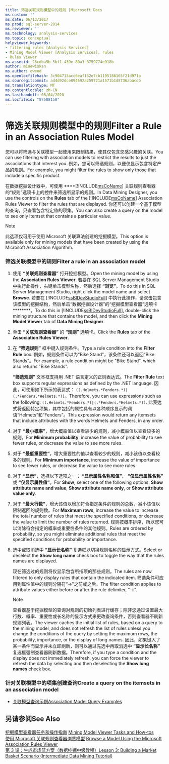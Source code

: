 ```yaml
---
title: 筛选关联规则模型中的规则 |Microsoft Docs
ms.custom: ''
ms.date: 06/13/2017
ms.prod: sql-server-2014
ms.reviewer: ''
ms.technology: analysis-services
ms.topic: conceptual
helpviewer_keywords:
- filtering rules [Analysis Services]
- Mining Model Viewer [Analysis Services], rules
- Rules Viewer
ms.assetid: 26cdba5b-5bf1-439e-80a3-8759774e918b
author: minewiskan
ms.author: owend
ms.openlocfilehash: 3c904713acc6eaf132e7cb1195186165f21d971a
ms.sourcegitcommit: ad4d92dce894592a259721a1571b1d8736abacdb
ms.translationtype: MT
ms.contentlocale: zh-CN
ms.lasthandoff: 08/04/2020
ms.locfileid: "87588150"
---
```

# <a name="filter-a-rule-in-an-association-rules-model"></a><span data-ttu-id="a47bc-102">筛选关联规则模型中的规则</span><span class="sxs-lookup"><span data-stu-id="a47bc-102">Filter a Rule in an Association Rules Model</span></span>
  <span data-ttu-id="a47bc-103">您可以将筛选与关联模型一起使用来限制结果，使其仅包含您感兴趣的关联。</span><span class="sxs-lookup"><span data-stu-id="a47bc-103">You can use filtering with association models to restrict the results to just the associations that interest you.</span></span> <span data-ttu-id="a47bc-104">例如，您可以筛选规则，以便仅显示包含特定产品的规则。</span><span class="sxs-lookup"><span data-stu-id="a47bc-104">For example, you might filter the rules to show only those that include a specific product.</span></span>  
  
 <span data-ttu-id="a47bc-105">在数据挖掘设计器中，可使用 \*\*\*\*[!INCLUDE[msCoName](../../includes/msconame-md.md)] 关联规则查看器的“规则”选项卡上的控件来筛选所显示的规则。</span><span class="sxs-lookup"><span data-stu-id="a47bc-105">In Data Mining Designer, you use the controls on the **Rules** tab of the [!INCLUDE[msCoName](../../includes/msconame-md.md)] Association Rules Viewer to filter the rules that are displayed.</span></span>  <span data-ttu-id="a47bc-106">你还可以创建一个基于模型的查询，只查看包含特定值的项集。</span><span class="sxs-lookup"><span data-stu-id="a47bc-106">You can also create a query on the model to see only itemset that contains a particular value.</span></span>  
  
> [!NOTE]  
>  <span data-ttu-id="a47bc-107">此选项仅可用于使用 Microsoft 关联算法创建的挖掘模型。</span><span class="sxs-lookup"><span data-stu-id="a47bc-107">This option is available only for mining models that have been created by using the Microsoft Association Algorithm.</span></span>  
  
### <a name="filter-a-rule-in-an-association-model"></a><span data-ttu-id="a47bc-108">筛选关联模型中的规则</span><span class="sxs-lookup"><span data-stu-id="a47bc-108">Filter a rule in an association model</span></span>  
  
1.  <span data-ttu-id="a47bc-109">使用 **“关联规则查看器”** 打开挖掘模型。</span><span class="sxs-lookup"><span data-stu-id="a47bc-109">Open the mining model by using the **Association Rules Viewer**.</span></span> <span data-ttu-id="a47bc-110">若要在 SQL Server Management Studio 中执行此操作，右键单击模型名称，然后选择 **“浏览”**。</span><span class="sxs-lookup"><span data-stu-id="a47bc-110">To do this in SQL Server Management Studio, right click the model name and select **Browse**.</span></span> <span data-ttu-id="a47bc-111">若要在 [!INCLUDE[ssBIDevStudioFull](../../includes/ssbidevstudiofull-md.md)] 中执行此操作，请双击包含该模型的挖掘结构，然后单击“数据挖掘设计器”的“挖掘模型查看器”选项卡\*\*\*\*\*\*\*\*。</span><span class="sxs-lookup"><span data-stu-id="a47bc-111">To do this in [!INCLUDE[ssBIDevStudioFull](../../includes/ssbidevstudiofull-md.md)], double-click the mining structure that contains the model, and then click the **Mining Model Viewer** tab of **Data Mining Designer**.</span></span>  
  
2.  <span data-ttu-id="a47bc-112">单击 **“关联规则查看器”** 的 **“规则”** 选项卡。</span><span class="sxs-lookup"><span data-stu-id="a47bc-112">Click the **Rules** tab of the **Association Rules Viewer**.</span></span>  
  
3.  <span data-ttu-id="a47bc-113">在 **“筛选规则”** 框中键入规则条件。</span><span class="sxs-lookup"><span data-stu-id="a47bc-113">Type a rule condition into the **Filter Rule** box.</span></span> <span data-ttu-id="a47bc-114">例如，规则条件可以为“Bike Stand”，该条件还可以返回“Bike Stands”。</span><span class="sxs-lookup"><span data-stu-id="a47bc-114">For example, a rule condition might be "Bike Stand", which also returns "Bike Stands".</span></span>  
  
     <span data-ttu-id="a47bc-115">**“筛选规则”** 文本框支持用 .NET 语言定义的正则表达式。</span><span class="sxs-lookup"><span data-stu-id="a47bc-115">The **Filter Rule** text box supports regular expressions as defined by the .NET language.</span></span> <span data-ttu-id="a47bc-116">因此，可使用如下所示的表达式： `((.Helmets.*Fenders.*)|(.*Fenders.*Helmets.*))`。</span><span class="sxs-lookup"><span data-stu-id="a47bc-116">Therefore, you can use expressions such as the following: `((.Helmets.*Fenders.*)|(.*Fenders.*Helmets.*))`.</span></span> <span data-ttu-id="a47bc-117">此表达式将返回特定项集，其中包括的属性具有以各种顺序显示的词语“Helmets”和“Fenders”。</span><span class="sxs-lookup"><span data-stu-id="a47bc-117">This expression would return any itemsets that include attributes with the words Helmets and Fenders, in any order.</span></span>  
  
4.  <span data-ttu-id="a47bc-118">对于 **“最小概率”**，增大概率值以查看较少的规则，减小概率值以查看较多的规则。</span><span class="sxs-lookup"><span data-stu-id="a47bc-118">For **Minimum probability**, increase the value of probability to see fewer rules, or decrease the value to see more rules.</span></span>  
  
5.  <span data-ttu-id="a47bc-119">对于 **“最低重要性”**，增大重要性的值以查看较少的规则，减小该值以查看较多的规则。</span><span class="sxs-lookup"><span data-stu-id="a47bc-119">For **Minimum importance**, increase the value of importance to see fewer rules, or decrease the value to see more rules.</span></span>  
  
6.  <span data-ttu-id="a47bc-120">对于 **“显示”**，选择以下选项之一： **“显示属性名称和值”**、 **“仅显示属性名称”** 或 **“仅显示属性值”**。</span><span class="sxs-lookup"><span data-stu-id="a47bc-120">For **Show**, select one of the following options: **Show attribute name and value**, **Show attribute name only**, or **Show attribute value only**.</span></span>  
  
7.  <span data-ttu-id="a47bc-121">对于 **“最大行数”**，增大该值以增加符合指定条件的规则的总数，减小该值以限制返回的规则数。</span><span class="sxs-lookup"><span data-stu-id="a47bc-121">For **Maximum rows**, increase the value to increase the total number of rules that meet the specified conditions, or decrease the value to limit the number of rules returned.</span></span> <span data-ttu-id="a47bc-122">规则按概率排序，所以您可以消除符合指定的概率或重要性条件的其他规则。</span><span class="sxs-lookup"><span data-stu-id="a47bc-122">Rules are ordered by probability, so you might eliminate additional rules that meet the specified conditions for probability or importance.</span></span>  
  
8.  <span data-ttu-id="a47bc-123">选中或取消选中 **“显示长名称”** 复选框以切换规则名称的显示方式。</span><span class="sxs-lookup"><span data-stu-id="a47bc-123">Select or deselect the **Show long name** check box to toggle the way that the rules names are displayed.</span></span>  
  
     <span data-ttu-id="a47bc-124">现在筛选过的规则将仅显示包含所指项的那些规则。</span><span class="sxs-lookup"><span data-stu-id="a47bc-124">The rules are now filtered to only display rules that contain the indicated item.</span></span> <span data-ttu-id="a47bc-125">筛选条件可应用到属性值中的规则分隔符“->”之前或之后。</span><span class="sxs-lookup"><span data-stu-id="a47bc-125">The filter condition applies to attribute values either before or after the rule delimiter, "->".</span></span>  
  
    > [!NOTE]  
    >  <span data-ttu-id="a47bc-126">查看器基于挖掘模型的查询对规则的初始列表进行缓存；除非您通过设置最大行数、概率、重要性或长名称的显示方式来更改查询条件，否则查看器不刷新规则列表。</span><span class="sxs-lookup"><span data-stu-id="a47bc-126">The viewer caches the initial list of rules, based on a query to the mining model, and does not refresh the list of rules unless you change the conditions of the query by setting the maximum rows, the probability, importance, or the display of long names.</span></span> <span data-ttu-id="a47bc-127">因此，如果键入了某一条件而显示并未立即刷新，则可以通过先选中再取消选中 **“显示长名称”** 复选框强制查看器刷新数据。</span><span class="sxs-lookup"><span data-stu-id="a47bc-127">Therefore, if you type a condition and the display does not immediately refresh, you can force the viewer to refresh the data by selecting and then deselecting the **Show long names** check box.</span></span>  
  
### <a name="create-a-query-on-the-itemsets-in-an-association-model"></a><span data-ttu-id="a47bc-128">针对关联模型中的项集创建查询</span><span class="sxs-lookup"><span data-stu-id="a47bc-128">Create a query on the itemsets in an association model</span></span>  
  
-   [<span data-ttu-id="a47bc-129">关联模型查询示例</span><span class="sxs-lookup"><span data-stu-id="a47bc-129">Association Model Query Examples</span></span>](association-model-query-examples.md)  
  
## <a name="see-also"></a><span data-ttu-id="a47bc-130">另请参阅</span><span class="sxs-lookup"><span data-stu-id="a47bc-130">See Also</span></span>  
 <span data-ttu-id="a47bc-131">[挖掘模型查看器任务和操作指南](mining-model-viewer-tasks-and-how-tos.md) </span><span class="sxs-lookup"><span data-stu-id="a47bc-131">[Mining Model Viewer Tasks and How-tos](mining-model-viewer-tasks-and-how-tos.md) </span></span>  
 <span data-ttu-id="a47bc-132">[使用 Microsoft 关联规则查看器浏览模型](browse-a-model-using-the-microsoft-association-rules-viewer.md) </span><span class="sxs-lookup"><span data-stu-id="a47bc-132">[Browse a Model Using the Microsoft Association Rules Viewer](browse-a-model-using-the-microsoft-association-rules-viewer.md) </span></span>  
 [<span data-ttu-id="a47bc-133">第 3 课：生成市场篮方案（数据挖掘中级教程）</span><span class="sxs-lookup"><span data-stu-id="a47bc-133">Lesson 3: Building a Market Basket Scenario &#40;Intermediate Data Mining Tutorial&#41;</span></span>](../../tutorials/lesson-3-building-a-market-basket-scenario-intermediate-data-mining-tutorial.md)  
  
  
